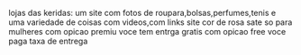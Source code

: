 lojas das keridas:
um site com fotos de roupara,bolsas,perfumes,tenis e uma variedade de coisas
com videos,com links
site cor de rosa 
sate so para mulheres
com opicao premiu voce tem entrga gratis
com opicao free voce paga taxa de entrega 

